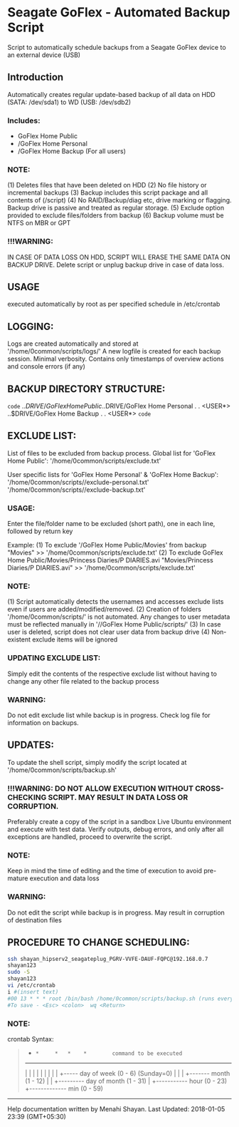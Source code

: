 # Seagate GoFlex - Automated Backup Script
Script to automatically schedule backups from a Seagate GoFlex device to an external device (USB)

## Introduction
Automatically creates regular update-based backup of all data on HDD (SATA: /dev/sda1) to WD (USB: /dev/sdb2)

### Includes:
- GoFlex Home Public
- <user>/GoFlex Home Personal
- <user>/GoFlex Home Backup
(For all users)

### NOTE:
(1) Deletes files that have been deleted on HDD
(2) No file history or incremental backups
(3) Backup includes this script package and all contents of (/script)
(4) No RAID/Backup/diag etc, drive marking or flagging. Backup drive is passive and treated as regular storage.
(5) Exclude option provided to exclude files/folders from backup
(6) Backup volume must be NTFS on MBR or GPT

### !!!WARNING:
IN CASE OF DATA LOSS ON HDD, SCRIPT WILL ERASE THE SAME DATA ON BACKUP DRIVE.
Delete script or unplug backup drive in case of data loss.

## USAGE
executed automatically by root as per specified schedule in /etc/crontab

## LOGGING:

Logs are created automatically and stored at '/home/0common/scripts/logs/'
A new logfile is created for each backup session.
Minimal verbosity. Contains only timestamps of overview actions and console errors (if any)

## BACKUP DIRECTORY STRUCTURE:
`code`
..$DRIVE/GoFlex Home Public
..$DRIVE/GoFlex Home Personal
<USER1>
<USER2>
.
.
<USER*>
..$DRIVE/GoFlex Home Backup
<USER1>
<USER2>
.
.
<USER*>
`code`
## EXCLUDE LIST:

List of files to be excluded from backup process.
Global list for 'GoFlex Home Public': '/home/0common/scripts/exclude.txt'

User specific lists for 'GoFlex Home Personal' & 'GoFlex Home Backup':
'/home/0common/scripts/<user>/exclude-personal.txt'
'/home/0common/scripts/<user>/exclude-backup.txt'

### USAGE:
Enter the file/folder name to be excluded (short path), one in each line, followed by return key

Example:
(1) To exclude '/GoFlex Home Public/Movies' from backup
"Movies" >> '/home/0common/scripts/exclude.txt'
(2) To exclude GoFlex Home Public/Movies/Princess Diaries/P DIARIES.avi
"Movies/Princess Diaries/P DIARIES.avi" >> '/home/0common/scripts/exclude.txt'

### NOTE:
(1) Script automatically detects the usernames and accesses exclude lists even if users are added/modified/removed.
(2) Creation of folders '/home/0common/scripts/<user>' is not automated. Any changes to user metadata must be reflected manually in '//GoFlex Home Public/scripts/'
(3) In case user is deleted, script does not clear user data from backup drive
(4) Non-existent exclude items will be ignored

### UPDATING EXCLUDE LIST:
Simply edit the contents of the respective exclude list without having to change any other file related to the backup process

### WARNING: 
Do not edit exclude list while backup is in progress. Check log file for information on backups.

## UPDATES:

To update the shell script, simply modify the script located at '/home/0common/scripts/backup.sh'

### !!!WARNING: DO NOT ALLOW EXECUTION WITHOUT CROSS-CHECKING SCRIPT. MAY RESULT IN DATA LOSS OR CORRUPTION.

Preferably create a copy of the script in a sandbox Live Ubuntu environment and execute with test data. Verify outputs, debug errors, and only after all exceptions are handled, proceed to overwrite the script.

### NOTE:
Keep in mind the time of editing and the time of execution to avoid pre-mature execution and data loss

### WARNING:
Do not edit the script while backup is in progress. May result in corruption of destination files

## PROCEDURE TO CHANGE SCHEDULING:

```bash
ssh shayan_hipserv2_seagateplug_PGRV-VVFE-DAUF-FQPC@192.168.0.7
shayan123
sudo -S
shayan123
vi /etc/crontab
i #(insert text)
#00 13 * * * root /bin/bash /home/0common/scripts/backup.sh (runs everyday at 13:00)
#To save - <Esc> <colon>  wq <Return>
```

### NOTE:
crontab Syntax:

>*     *     *   *    *        command to be executed
>-     -     -   -    -
>|     |     |   |    |
>|     |     |   |    +----- day of week (0 - 6) (Sunday=0)
>|     |     |   +------- month (1 - 12)
>|     |     +--------- day of        month (1 - 31)
>|     +----------- hour (0 - 23)
>+------------- min (0 - 59)

----------------
Help documentation written by Menahi Shayan.
Last Updated: 2018-01-05 23:39 (GMT+05:30)
